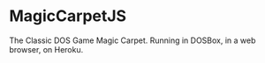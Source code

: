 # MagicCarpetJS
The Classic DOS Game Magic Carpet. Running in DOSBox, in a web browser, on Heroku. 
